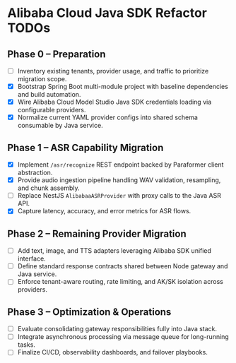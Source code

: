 # Alibaba Cloud Java SDK Refactor TODOs

## Phase 0 – Preparation
- [ ] Inventory existing tenants, provider usage, and traffic to prioritize migration scope.
- [x] Bootstrap Spring Boot multi-module project with baseline dependencies and build automation.
- [x] Wire Alibaba Cloud Model Studio Java SDK credentials loading via configurable providers.
- [x] Normalize current YAML provider configs into shared schema consumable by Java service.

## Phase 1 – ASR Capability Migration
- [x] Implement `/asr/recognize` REST endpoint backed by Paraformer client abstraction.
- [x] Provide audio ingestion pipeline handling WAV validation, resampling, and chunk assembly.
- [ ] Replace NestJS `AlibabaaASRProvider` with proxy calls to the Java ASR API.
- [x] Capture latency, accuracy, and error metrics for ASR flows.

## Phase 2 – Remaining Provider Migration
- [ ] Add text, image, and TTS adapters leveraging Alibaba SDK unified interface.
- [ ] Define standard response contracts shared between Node gateway and Java service.
- [ ] Enforce tenant-aware routing, rate limiting, and AK/SK isolation across providers.

## Phase 3 – Optimization & Operations
- [ ] Evaluate consolidating gateway responsibilities fully into Java stack.
- [ ] Integrate asynchronous processing via message queue for long-running tasks.
- [ ] Finalize CI/CD, observability dashboards, and failover playbooks.
